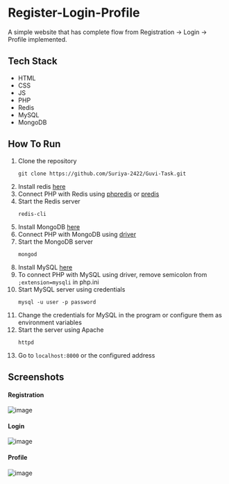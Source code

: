 # Register-Login-Profile
   A simple website that has complete flow from Registration -> Login -> Profile implemented.

## Tech Stack
  * HTML
  * CSS
  * JS
  * PHP
  * Redis
  * MySQL
  * MongoDB

## How To Run
  1. Clone the repository 
      ```
      git clone https://github.com/Suriya-2422/Guvi-Task.git
      ```
  2. Install redis [here](https://redis.io/docs/getting-started/installation/)
  3. Connect PHP with Redis using [phpredis](https://github.com/phpredis/phpredis) or [predis](https://github.com/predis/predis)
  4. Start the Redis server
      ```
      redis-cli
      ```
  5. Install MongoDB [here](https://www.mongodb.com/docs/manual/administration/install-community/)
  6. Connect PHP with MongoDB using [driver](https://github.com/mongodb/mongo-php-driver)
  7. Start the MongoDB server
      ```
      mongod
      ```
  8. Install MySQL [here](https://dev.mysql.com/downloads/mysql/)
  9. To connect PHP with MySQL using driver, remove semicolon from `;extension=mysqli` in php.ini
  10. Start MySQL server using credentials
      ```
      mysql -u user -p password
      ```
  11. Change the credentials for MySQL in the program or configure them as environment variables
  12. Start the server using Apache
      ~~~~
      httpd
      ~~~~
  13. Go to `localhost:8000` or the configured address

## Screenshots

#### Registration
![image](https://user-images.githubusercontent.com/128062071/230780019-a043dd46-2dc3-4893-9583-e0a31fbce246.png)

#### Login
![image](https://user-images.githubusercontent.com/128062071/230780272-cb83558f-bcb2-4ce7-8ba9-3290292a4985.png)


#### Profile
![image](https://user-images.githubusercontent.com/128062071/230780072-2a03b246-6b6b-410d-804a-6dee33a87590.png)



